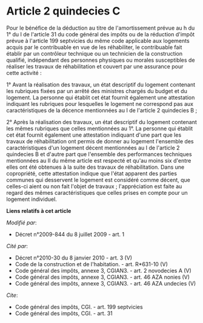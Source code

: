 # Article 2 quindecies C

Pour le bénéfice de la déduction au titre de l'amortissement prévue au h du 1° du I de l'article 31 du code général des
impôts ou de la réduction d'impôt prévue à l'article 199 septvicies du même code applicable aux logements acquis par le
contribuable en vue de les réhabiliter, le contribuable fait établir par un contrôleur technique ou un technicien de la
construction qualifié, indépendant des personnes physiques ou morales susceptibles de réaliser les travaux de réhabilitation
et couvert par une assurance pour cette activité : 

1° Avant la réalisation des travaux, un état descriptif du logement contenant les rubriques fixées par un arrêté des
ministres chargés du budget et du logement. La personne qui établit cet état fournit également une attestation indiquant les
rubriques pour lesquelles le logement ne correspond pas aux caractéristiques de la décence mentionnées au I de l'article 2
quindecies B ; 

2° Après la réalisation des travaux, un état descriptif du logement contenant les mêmes rubriques que celles mentionnées au
1°. La personne qui établit cet état fournit également une attestation indiquant d'une part que les travaux de réhabilitation
ont permis de donner au logement l'ensemble des caractéristiques d'un logement décent mentionnées au I de l'article 2
quindecies B et d'autre part que l'ensemble des performances techniques mentionnées au II du même article est respecté et
qu'au moins six d'entre elles ont été obtenues à la suite des travaux de réhabilitation. Dans une copropriété, cette
attestation indique que l'état apparent des parties communes qui desservent le logement est considéré comme décent, que
celles-ci aient ou non fait l'objet de travaux ; l'appréciation est faite au regard des mêmes caractéristiques que celles
prises en compte pour un logement individuel.

**Liens relatifs à cet article**

_Modifié par_:

  - Décret n°2009-844 du 8 juillet 2009 - art. 1

_Cité par_:

  - Décret n°2010-30 du 8 janvier 2010 - art. 3 (V)
  - Code de la construction et de l'habitation. - art. R*631-10 (V)
  - Code général des impôts, annexe 3, CGIAN3. - art. 2 novodecies A (V)
  - Code général des impôts, annexe 3, CGIAN3. - art. 46 AZA nonies (V)
  - Code général des impôts, annexe 3, CGIAN3. - art. 46 AZA undecies (V)

_Cite_:

  - Code général des impôts, CGI. - art. 199 septvicies
  - Code général des impôts, CGI. - art. 31
